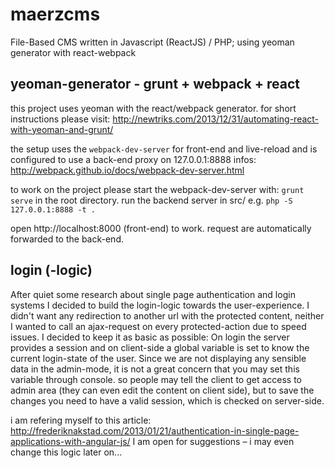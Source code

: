 # maerzcms
File-Based CMS written in Javascript (ReactJS) / PHP; using yeoman generator with react-webpack

## yeoman-generator - grunt + webpack + react
this project uses yeoman with the react/webpack generator. for short instructions please visit: http://newtriks.com/2013/12/31/automating-react-with-yeoman-and-grunt/

the setup uses the ```webpack-dev-server``` for front-end and live-reload and is configured to use a back-end proxy on 127.0.0.1:8888
infos: http://webpack.github.io/docs/webpack-dev-server.html

to work on the project please start the webpack-dev-server with:
```grunt serve``` in the root directory.
run the backend server in src/ e.g. ```php -S 127.0.0.1:8888 -t .```

open http://localhost:8000 (front-end) to work. request are automatically forwarded to the back-end.


## login (-logic)

After quiet some research about single page authentication and login systems I decided to build the login-logic towards the user-experience. I didn't want any redirection to another url with the protected content, neither I wanted to call an ajax-request on every protected-action due to speed issues. 
I decided to keep it as basic as possible: On login the server provides a session and on client-side a global variable is set to know the current login-state of the user. Since we are not displaying any sensible data in the admin-mode, it is not a great concern that you may set this variable through console. so people may tell the client to get access to admin area (they can even edit the content on client side), but to save the changes you need to have a valid session, which is checked on server-side.

i am refering myself to this article: http://frederiknakstad.com/2013/01/21/authentication-in-single-page-applications-with-angular-js/
I am open for suggestions – i may even change this logic later on...

